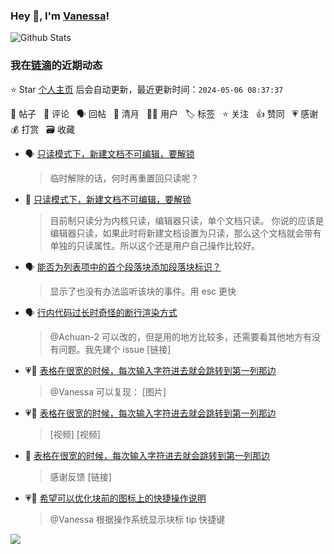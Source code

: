 ### Hey 👋, I'm [Vanessa](http://vanessa.b3log.org/)!

![Github Stats](https://github-readme-stats.vercel.app/api?username=Vanessa219&show_icons=true)

<!--events start -->

### 我在[链滴](https://ld246.com)的近期动态

⭐️ Star [个人主页](https://github.com/Vanessa219/Vanessa219) 后会自动更新，最近更新时间：`2024-05-06 08:37:37`

📝 帖子 &nbsp; 💬 评论 &nbsp; 🗣 回帖 &nbsp; 🌙 清月 &nbsp; 👨‍💻 用户 &nbsp; 🏷️ 标签 &nbsp; ⭐️ 关注 &nbsp; 👍 赞同 &nbsp; 💗 感谢 &nbsp; 💰 打赏 &nbsp; 🗃 收藏

* 🗣 [只读模式下，新建文档不可编辑，要解锁](https://ld246.com/article/1714830013629/comment/1714887040576#comments)

  > 临时解除的话，何时再重置回只读呢？
* 💬 [只读模式下，新建文档不可编辑，要解锁](https://ld246.com/article/1714830013629/comment/1714880682274#comments)

  > 目前制只读分为内核只读，编辑器只读，单个文档只读。 你说的应该是编辑器只读，如果此时将新建文档设置为只读，那么这个文档就会带有单独的只读属性。所以这个还是用户自己操作比较好。
* 🗣 [能否为列表项中的首个段落块添加段落块标识？](https://ld246.com/article/1714667429814/comment/1714812416801#comments)

  > 显示了也没有办法监听该块的事件。用 esc 更快
* 🗣 [行内代码过长时奇怪的断行渲染方式](https://ld246.com/article/1714223772557/comment/1714313897365#comments)

  > @Achuan-2 可以改的，但是用的地方比较多，还需要看其他地方有没有问题。我先建个 issue [链接]
* 💗💬 [表格在很宽的时候，每次输入字符进去就会跳转到第一列那边](https://ld246.com/article/1714793810071/comment/1714796006382#comments)

  > @Vanessa 可以复现： [图片]
* 💗📝 [表格在很宽的时候，每次输入字符进去就会跳转到第一列那边](https://ld246.com/article/1714793810071)

  > [视频] [视频]
* 💬 [表格在很宽的时候，每次输入字符进去就会跳转到第一列那边](https://ld246.com/article/1714793810071/comment/1714810545338#comments)

  > 感谢反馈 [链接]
* 💗💬 [希望可以优化块前的图标上的快捷操作说明](https://ld246.com/article/1714636083718/comment/1714640995328#comments)

  > @Vanessa 根据操作系统显示块标 tip 快捷键


<!--events end -->

<a title="Hits" target="_blank" href="https://github.com/Vanessa219/Vanessa219"><img src="https://hits.b3log.org/Vanessa219/Vanessa219.svg"></a>
